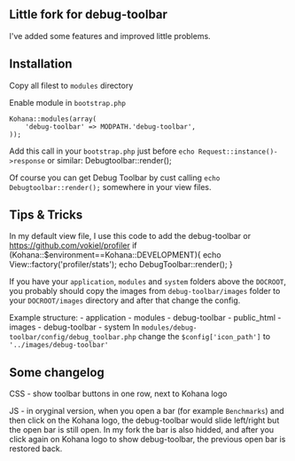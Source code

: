 Little fork for debug-toolbar
-----------------------------
I've added some features and improved little problems.

Installation
------------
Copy all filest to `modules` directory

Enable module in `bootstrap.php` 
	
	Kohana::modules(array(
    	'debug-toolbar' => MODPATH.'debug-toolbar',
	));
	
Add this call in your `bootstrap.php` just before `echo Request::instance()->response`  or similar:
	Debugtoolbar::render();

Of course you can get Debug Toolbar by cust calling `echo Debugtoolbar::render();` somewhere in your view files. 

Tips &amp; Tricks
-----------------
In my default view file, I use this code to add the debug-toolbar or https://github.com/vokiel/profiler
	if (Kohana::$environment==Kohana::DEVELOPMENT){
		echo View::factory('profiler/stats');
		echo DebugToolbar::render();
	}

If you have your `application`, `modules` and `system` folders above the `DOCROOT`, you probably should copy the images from `debug-toolbar/images` folder to your `DOCROOT/images` directory and after that change the config. 

Example structure:
	- application
	- modules
	   - debug-toolbar
	- public_html
	   - images
	      - debug-toolbar
	- system
In `modules/debug-toolbar/config/debug_toolbar.php` change the `$config['icon_path']` to `'../images/debug-toolbar'`

Some changelog
--------------
CSS - show toolbar buttons in one row, next to Kohana logo

JS - in oryginal version, when you open a bar (for example `Benchmarks`) and then click on the Kohana logo, the debug-toolbar would slide left/right but the open bar is still open.
In my fork the bar is also hidded, and after you click again on Kohana logo to show debug-toolbar, the previous open bar is restored back.
